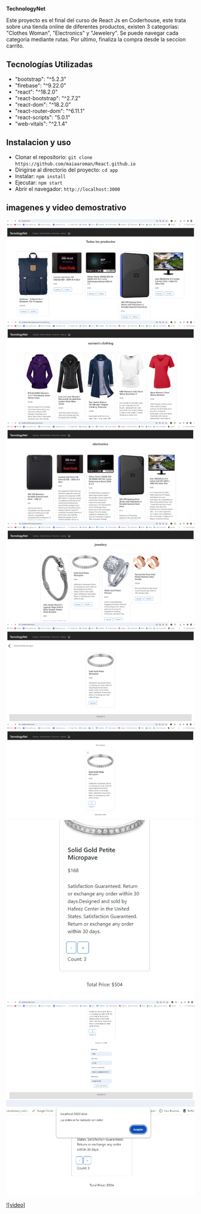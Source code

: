 **TechnologyNet**

Este proyecto es el final del curso de React Js en Coderhouse, este trata sobre una tienda online de diferentes productos, existen 3 categorias: "Clothes Woman", "Electronics" y "Jewelery". Se puede navegar cada categoria mediante rutas. Por ultimo, finaliza la compra desde la seccion carrito.

## Tecnologías Utilizadas

- "bootstrap": "^5.2.3"
- "firebase": "^9.22.0"
- "react": "^18.2.0"
- "react-bootstrap": "^2.7.2"
- "react-dom": "^18.2.0"
- "react-router-dom": "^6.11.1"
- "react-scripts": "5.0.1"
- "web-vitals": "^2.1.4"

## Instalacion y uso

- Clonar el repositorio: `git clone https://github.com/maiaaroman/React.github.io`
- Dirigirse al directorio del proyecto: `cd app`
- Instalar: `npm install`
- Ejecutar: `npm start`
- Abrir el navegador: `http://localhost:3000`

## imagenes y video demostrativo

![images](/public/images/1.jpg)
![images](/public/images/2.jpg)
![images](/public/images/3.jpg)
![images](/public/images/4.jpg)
![images](/public/images/5.jpg)
![images](/public/images/6.jpg)
![images](/public/images/7.jpg)
![images](/public/images/8.jpg)
![images](/public/images/9.jpg)

[![video]](/public/video_2023-05-27_01-42-15.mp4)